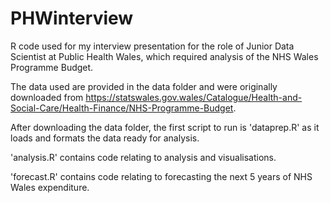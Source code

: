 # PHWinterview
R code used for my interview presentation for the role of  Junior Data Scientist at Public Health Wales, which required analysis of the NHS Wales Programme Budget.

The data used are provided in the data folder and were originally downloaded from https://statswales.gov.wales/Catalogue/Health-and-Social-Care/Health-Finance/NHS-Programme-Budget.

After downloading the data folder, the first script to run is 'dataprep.R' as it loads and formats the data ready for analysis.

'analysis.R' contains code relating to analysis and visualisations.

'forecast.R' contains code relating to forecasting the next 5 years of NHS Wales expenditure.
